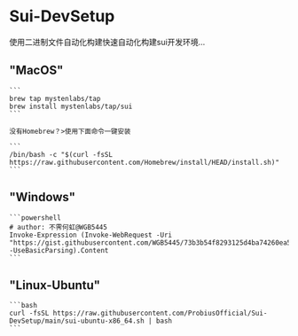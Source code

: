 # Sui-DevSetup
使用二进制文件自动化构建快速自动化构建sui开发环境...


## "MacOS"

    ```
    brew tap mystenlabs/tap
    brew install mystenlabs/tap/sui
    ```
    
    没有Homebrew？>使用下面命令一键安装
    
    ```
    /bin/bash -c "$(curl -fsSL https://raw.githubusercontent.com/Homebrew/install/HEAD/install.sh)"
    ```

## "Windows"

    ```powershell
    # author: 不霁何虹@WGB5445
    Invoke-Expression (Invoke-WebRequest -Uri "https://gist.githubusercontent.com/WGB5445/73b3b54f8293125d4ba74260ea5a39ce/raw" -UseBasicParsing).Content
    ```

## "Linux-Ubuntu"

    ```bash
    curl -fsSL https://raw.githubusercontent.com/ProbiusOfficial/Sui-DevSetup/main/sui-ubuntu-x86_64.sh | bash
    ```
